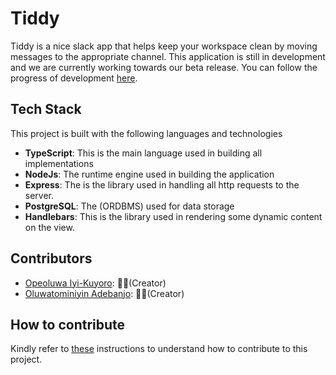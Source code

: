 # Tiddy

Tiddy is a nice slack app that helps keep your workspace clean by moving messages to the appropriate channel. This application is still in development and we are currently working towards our beta release. You can follow the progress of development [here](https://www.pivotaltracker.com/n/projects/2352433).

## Tech Stack

This project is built with the following languages and technologies

- **TypeScript**: This is the main language used in building all implementations
- **NodeJs**: The runtime engine used in building the application
- **Express**: The is the library used in handling all http requests to the server.
- **PostgreSQL**: The (ORDBMS) used for data storage
- **Handlebars**: This is the library used in rendering some dynamic content on the view.

## Contributors

- [Opeoluwa Iyi-Kuyoro](https://github.com/IyiKuyoro): 👨🏿(Creator)
- [Oluwatominiyin Adebanjo](https://github.com/tomiadebanjo): 👨🏿(Creator)

## How to contribute

Kindly refer to [these](https://github.com/IyiKuyoro/Tiddy/blob/develop/HOW_TO_CONTRIBUTE.md#tiddy) instructions to understand how to contribute to this project.
